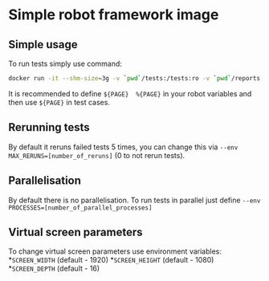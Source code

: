 # Simple robot framework image

## Simple usage
To run tests simply use command:
```bash
docker run -it --shm-size=3g -v `pwd`/tests:/tests:ro -v `pwd`/reports:/out:rw --env PAGE=http://site.com/ getintent/qa-tests:latest
```
It is recommended to define `${PAGE}  %{PAGE}` in your robot variables and then use `${PAGE}` in test cases.

## Rerunning tests
By default it reruns failed tests 5 times, you can change this via `--env MAX_RERUNS=[number_of_reruns]` (0 to not rerun tests).

## Parallelisation
By default there is no parallelisation. To run tests in parallel just define `--env PROCESSES=[number_of_parallel_processes]`

## Virtual screen parameters
To change virtual screen parameters use environment variables:
*`SCREEN_WIDTH` (default - 1920)
*`SCREEN_HEIGHT` (default - 1080)
*`SCREEN_DEPTH` (default - 16)
